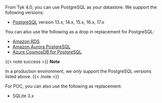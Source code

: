 ---
---

From Tyk 4.0, you can use PostgreSQL as your datastore. We support the following versions:

- [PostgreSQL](https://www.postgresql.org) version 13.x, 14.x, 15.x, 16.x, 17.x

You can also use the following as a drop in replacement for PostgreSQL:

- [Amazon RDS](https://aws.amazon.com/rds/)
- [Amazon Aurora PostgreSQL](https://docs.aws.amazon.com/AmazonRDS/latest/AuroraUserGuide/Aurora.AuroraPostgreSQL.html)
- [Azure CosmosDB for PostgreSQL](https://learn.microsoft.com/en-us/azure/cosmos-db/postgresql/introduction)

{{< note success >}}
**Note**

In a production environment, we *only* support the PostgreSQL versions listed above.
{{< /note >}}

For POC, you can also use the following as replacement:

- SQLite 3.x
